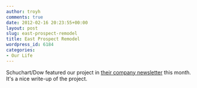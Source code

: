 ```yaml
---
author: troyh
comments: true
date: 2012-02-16 20:23:55+00:00
layout: post
slug: east-prospect-remodel
title: East Prospect Remodel
wordpress_id: 6184
categories:
- Our Life
---
```


Schuchart/Dow featured our project in [their company newsletter](http://dl.dropbox.com/u/10065923/February%202012-%20East%20Prospect.pdf) this month. It's a nice write-up of the project.
